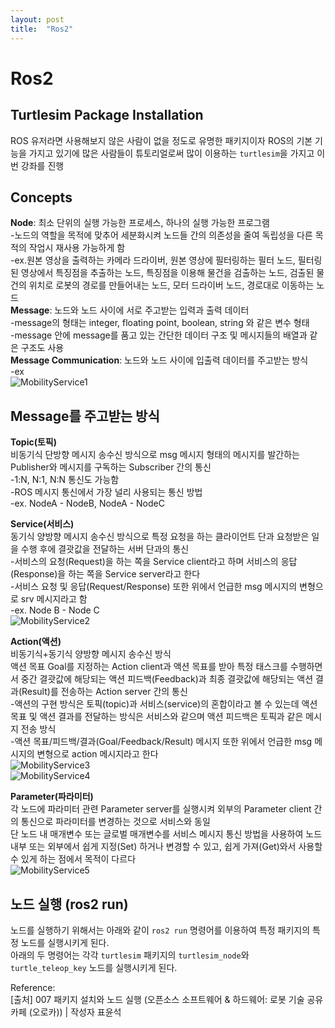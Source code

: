 ```yaml
---
layout: post
title:  "Ros2"
---
```


# Ros2
## Turtlesim Package Installation
ROS 유저라면 사용해보지 않은 사람이 없을 정도로 유명한 패키지이자 ROS의 기본 기능을 가지고 있기에 많은 사람들이 튜토리얼로써 많이 이용하는 `turtlesim`을 가지고 이번 강좌를 진행


## Concepts
**Node**: 최소 단위의 실행 가능한 프로세스, 하나의 실행 가능한 프로그램 <br/>
-노드의 역할을 목적에 맞추어 세분화시켜 노드들 간의 의존성을 줄여 독립성을 다른 목적의 작업시 재사용 가능하게 함 <br/>
-ex.원본 영상을 출력하는 카메라 드라이버, 원본 영상에 필터링하는 필터 노드, 필터링 된 영상에서 특징점을 추출하는 노드, 특징점을 이용해 물건을 검출하는 노드, 검출된 물건의 위치로 로봇의 경로를 만들어내는 노드, 모터 드라이버 노드, 경로대로 이동하는 노드 <br/> 
**Message**: 노드와 노드 사이에 서로 주고받는 입력과 출력 데이터 <br/>
-message의 형태는 integer, floating point, boolean, string 와 같은 변수 형태 <br/>
-message 안에 message를 품고 있는 간단한 데이터 구조 및 메시지들의 배열과 같은 구조도 사용 <br/>
**Message Communication**: 노드와 노드 사이에 입출력 데이터를 주고받는 방식 <br/>
-ex <br/>
![MobilityService1](https://github.com/user-attachments/assets/7f60bc44-82f0-4a6b-89fb-2b0001972399) <br/>
## Message를 주고받는 방식
**Topic(토픽)** <br/>
비동기식 단방향 메시지 송수신 방식으로 msg 메시지 형태의 메시지를 발간하는 Publisher와 메시지를 구독하는 Subscriber 간의 통신 <br/>
-1:N, N:1, N:N 통신도 가능함 <br/>
-ROS 메시지 통신에서 가장 널리 사용되는 통신 방법 <br/>
-ex. NodeA - NodeB, NodeA - NodeC <br/>

**Service(서비스)** <br/>
동기식 양방향 메시지 송수신 방식으로 특정 요청을 하는 클라이언트 단과 요청받은 일을 수행 후에 결괏값을 전달하는 서버 단과의 통신 <br/>
-서비스의 요청(Request)을 하는 쪽을 Service client라고 하며 서비스의 응답(Response)을 하는 쪽을 Service server라고 한다 <br/>
-서비스 요청 및 응답(Request/Response) 또한 위에서 언급한 msg 메시지의 변형으로 srv 메시지라고 함 <br/>
-ex. Node B - Node C <br/>
![MobilityService2](https://github.com/user-attachments/assets/7cdc7ba2-2d47-4a88-8533-b58c6a3121b5) <br/>

**Action(액션)** <br/>
비동기식+동기식 양방향 메시지 송수신 방식 <br/>
액션 목표 Goal를 지정하는 Action client과 액션 목표를 받아 특정 태스크를 수행하면서 중간 결괏값에 해당되는 액션 피드백(Feedback)과 최종 결괏값에 해당되는 액션 결과(Result)를 전송하는 Action server 간의 통신 <br/>
-액션의 구현 방식은 토픽(topic)과 서비스(service)의 혼합이라고 볼 수 있는데 액션 목표 및 액션 결과를 전달하는 방식은 서비스와 같으며 액션 피드백은 토픽과 같은 메시지 전송 방식 <br/>
-액션 목표/피드백/결과(Goal/Feedback/Result) 메시지 또한 위에서 언급한 msg 메시지의 변형으로 action 메시지라고 한다 <br/>
![MobilityService3](https://github.com/user-attachments/assets/d373d312-a32f-4aa5-9194-8ee710a9c752) <br/>
![MobilityService4](https://github.com/user-attachments/assets/86e1ab45-abd6-4efa-a4bc-01620599478d) <br/>

**Parameter(파라미터)** <br/>
각 노드에 파라미터 관련 Parameter server를 실행시켜 외부의 Parameter client 간의 통신으로 파라미터를 변경하는 것으로 서비스와 동일 <br/>
단 노드 내 매개변수 또는 글로벌 매개변수를 서비스 메시지 통신 방법을 사용하여 노드 내부 또는 외부에서 쉽게 지정(Set) 하거나 변경할 수 있고, 쉽게 가져(Get)와서 사용할 수 있게 하는 점에서 목적이 다르다 <br/>
![MobilityService5](https://github.com/user-attachments/assets/32e29990-4da4-4245-aa8b-7d8836c20f52) <br/>

## 노드 실행 (ros2 run)
노드를 실행하기 위해서는 아래와 같이 `ros2 run` 명령어를 이용하여 특정 패키지의 특정 노드를 실행시키게 된다. <br/>
아래의 두 명령어는 각각 `turtlesim` 패키지의 `turtlesim_node`와 `turtle_teleop_key` 노드를 실행시키게 된다. <br/>



Reference: <br/>
[출처] 007 패키지 설치와 노드 실행 (오픈소스 소프트웨어 & 하드웨어: 로봇 기술 공유 카페 (오로카)) | 작성자 표윤석 <br/>


